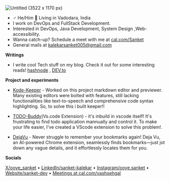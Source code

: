 ![Untitled (3522 x 1170 px)](https://github.com/ooye-sanket/ooye-sanket/assets/136423428/31245e03-9794-484c-8ef5-974f29639b15)
- ♂ He/Him 📍 Living in Vadodara, India
- I work on DevOps and FullStack Development. 
- Interested in DevOps, Java Development, System Design ,Web-accessibility.
- Wanna catch-up? Schedule a meet with me at [cal.com/Sanket](https://cal.com/ooye-sanket)
- General mails at kalekarsanket005@gmail.com
  
**Writings**
- I write cool Tech stuff on my blog. Check it out for some interesting reads! [hashnode](https://hashnode.com/@ooye-sanket) , [DEV.to](https://dev.to/ooye_sanket)

**Project and experiments**

- [Kode-Keeper](https://kode-keeper.netlify.app/) - Worked on this project markdown editor and previewer. Many existing editors were bolted with features, still lacking functionalities like text-to-speech and comprehensive code syntax highlighting. So, to solve this i built keeper!!

- [TODO-Buddy](https://github.com/ooye-sanket/todo-buddy)(Vs.code Extension) - it's inbuild in vscode itself! It's frustrating to find todo application mannually and control it. To make your life easier, I've created a VScode extension to solve this problem!.
  
- [DejaVu](https://github.com/ooye-sanket/Deja-vu) - Never struggle to remember your bookmarks again! Deja Vu, an AI-powered Chrome extension, seamlessly finds bookmarks—just jot down any vague details, and it effortlessly locates them for you.

**Socials**

[X/ooye_sanket](https://twitter.com/ooye_sanket) &bullet; [LinkedIn/sanket-kalekar](https://www.linkedin.com/in/sanketkalekar/) &bullet; [Instagram/ooye.sanket](https://www.instagram.com/ooye.sanket/) &bullet; [Website/sanket-dev](https://ooyesanket.netlify.app/) &bullet;  [Meetings at cal.com/yashsehgal](https://cal.com/ooye-sanket)
